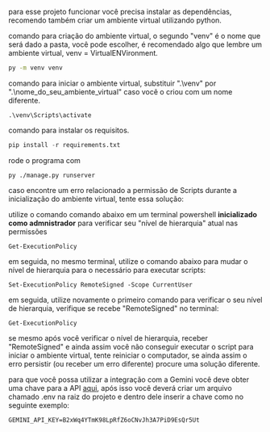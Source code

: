 para esse projeto funcionar você precisa instalar as dependências, recomendo também criar um ambiente virtual utilizando python.

comando para criação do ambiente virtual, o segundo "venv" é o nome que será dado a pasta, 
você pode escolher, é recomendado algo que lembre um ambiente virtual, venv = VirtualENVironment.

```bash
py -m venv venv
```

comando para iniciar o ambiente virtual, substituir ".\venv" por ".\nome_do_seu_ambiente_virtual" caso você o criou com um nome diferente.
```
.\venv\Scripts\activate
```

comando para instalar os requisitos.
```python
pip install -r requirements.txt
```
rode o programa com
```
py ./manage.py runserver
```

caso encontre um erro relacionado a permissão de Scripts durante a inicialização do ambiente virtual, tente essa solução:

utilize o comando comando abaixo em um terminal powershell **inicializado como admnistrador** para verificar seu "nível de hierarquia" atual nas permissões
```
Get-ExecutionPolicy
```

em seguida, no mesmo terminal, utilize o comando abaixo para mudar o nível de hierarquia para o necessário para executar scripts:
```
Set-ExecutionPolicy RemoteSigned -Scope CurrentUser
```

em seguida, utilize novamente o primeiro comando para verificar o seu nível de hierarquia, verifique se recebe "RemoteSigned" no terminal:
```
Get-ExecutionPolicy
```

se mesmo após você verificar o nível de hierarquia, receber "RemoteSigned" e ainda assim você não conseguir executar o script para iniciar o ambiente virtual, tente reiniciar o computador, se ainda assim o erro persistir (ou receber um erro diferente) procure uma solução diferente.

para que você possa utilizar a integração com a Gemini você deve obter uma chave para a API [aqui](https://aistudio.google.com/), após isso você deverá criar um arquivo chamado .env na raiz do projeto e dentro dele inserir a chave como no seguinte exemplo: 

```
GEMINI_API_KEY=B2xWq4YTmK98LpRfZ6oCNvJh3A7PiD9EsQr5Ut
```
